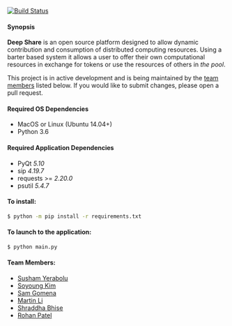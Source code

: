 [![Build Status](https://travis-ci.org/deepmarket/PLUTO.svg?branch=develop)](https://travis-ci.org/deepmarket/PLUTO)

#### Synopsis
**Deep Share** is an open source platform designed to allow 
dynamic contribution and consumption of distributed computing resources.
Using a barter based system it allows a user to offer their own computational 
resources in exchange for tokens or use the resources of others in _the pool_.

This project is in active development and is being maintained by the [team members](#team-members) listed below.
If you would like to submit changes, please open a pull request.

#### Required OS Dependencies
* MacOS or Linux (Ubuntu 14.04+)
* Python 3.6

#### Required Application Dependencies
* PyQt _5.10_
* sip _4.19.7_
* requests >= _2.20.0_
* psutil _5.4.7_

#### To install:

```bash
$ python -m pip install -r requirements.txt
```

#### To launch to the application:

```bash
$ python main.py
```

#### Team Members:
* [Susham Yerabolu](mailto:yerabolu@pdx.edu)
* [Soyoung Kim](mailto:soyoung@pdx.edu)
* [Sam Gomena](mailto:gomenas@pdx.edu)
* [Martin Li](mailto:xuanzhe@pdx.edu)
* [Shraddha Bhise](mailto:sbhise@pdx.edu)
* [Rohan Patel](mailto:roh4@pdx.edu)
